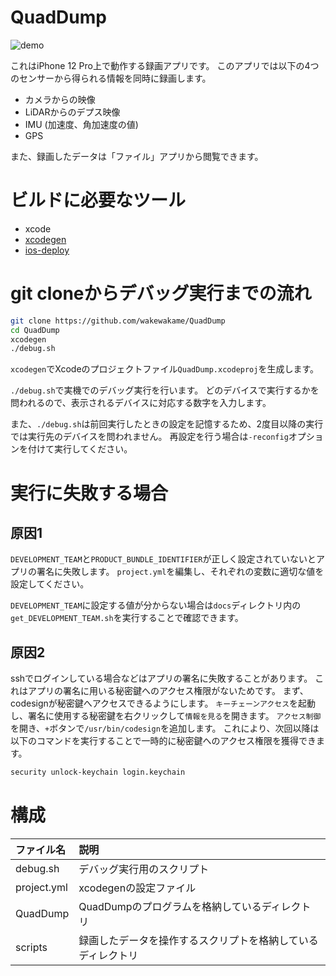 # QuadDump
![demo](docs/demo.gif)  

これはiPhone 12 Pro上で動作する録画アプリです。
このアプリでは以下の4つのセンサーから得られる情報を同時に録画します。

- カメラからの映像
- LiDARからのデプス映像
- IMU (加速度、角加速度の値)
- GPS

また、録画したデータは「ファイル」アプリから閲覧できます。

# ビルドに必要なツール

- xcode
- [xcodegen](https://github.com/yonaskolb/XcodeGen)
- [ios-deploy](https://github.com/ios-control/ios-deploy)

# git cloneからデバッグ実行までの流れ

```sh
git clone https://github.com/wakewakame/QuadDump
cd QuadDump
xcodegen
./debug.sh
```

`xcodegen`でXcodeのプロジェクトファイル`QuadDump.xcodeproj`を生成します。

`./debug.sh`で実機でのデバッグ実行を行います。
どのデバイスで実行するかを問われるので、表示されるデバイスに対応する数字を入力します。

また、`./debug.sh`は前回実行したときの設定を記憶するため、2度目以降の実行では実行先のデバイスを問われません。
再設定を行う場合は`-reconfig`オプションを付けて実行してください。

# 実行に失敗する場合

## 原因1
`DEVELOPMENT_TEAM`と`PRODUCT_BUNDLE_IDENTIFIER`が正しく設定されていないとアプリの署名に失敗します。
`project.yml`を編集し、それぞれの変数に適切な値を設定してください。

`DEVELOPMENT_TEAM`に設定する値が分からない場合は`docs`ディレクトリ内の`get_DEVELOPMENT_TEAM.sh`を実行することで確認できます。

## 原因2
sshでログインしている場合などはアプリの署名に失敗することがあります。
これはアプリの署名に用いる秘密鍵へのアクセス権限がないためです。
まず、codesignが秘密鍵へアクセスできるようにします。
`キーチェーンアクセス`を起動し、署名に使用する秘密鍵を右クリックして`情報を見る`を開きます。
`アクセス制御`を開き、`+`ボタンで`/usr/bin/codesign`を追加します。
これにより、次回以降は以下のコマンドを実行することで一時的に秘密鍵へのアクセス権限を獲得できます。

```sh
security unlock-keychain login.keychain
```

# 構成
| ファイル名 | 説明 |
| :--- | :--- |
| debug.sh | デバッグ実行用のスクリプト |
| project.yml | xcodegenの設定ファイル |
| QuadDump | QuadDumpのプログラムを格納しているディレクトリ |
| scripts | 録画したデータを操作するスクリプトを格納しているディレクトリ |
